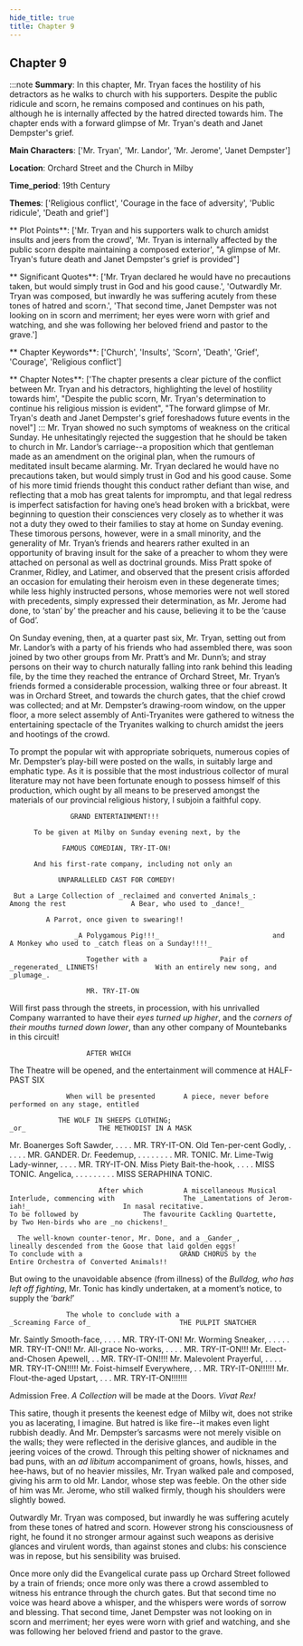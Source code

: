 ```yaml
---
hide_title: true
title: Chapter 9
---
```

## Chapter 9
:::note
**Summary**:
In this chapter, Mr. Tryan faces the hostility of his detractors as he walks to church with his supporters. Despite the public ridicule and scorn, he remains composed and continues on his path, although he is internally affected by the hatred directed towards him. The chapter ends with a forward glimpse of Mr. Tryan's death and Janet Dempster's grief.

**Main Characters**:
['Mr. Tryan', 'Mr. Landor', 'Mr. Jerome', 'Janet Dempster']

**Location**:
Orchard Street and the Church in Milby

**Time_period**:
19th Century

**Themes**:
['Religious conflict', 'Courage in the face of adversity', 'Public ridicule', 'Death and grief']

** Plot Points**:
['Mr. Tryan and his supporters walk to church amidst insults and jeers from the crowd', 'Mr. Tryan is internally affected by the public scorn despite maintaining a composed exterior', "A glimpse of Mr. Tryan's future death and Janet Dempster's grief is provided"]

** Significant Quotes**:
['Mr. Tryan declared he would have no precautions taken, but would simply trust in God and his good cause.', 'Outwardly Mr. Tryan was composed, but inwardly he was suffering acutely from these tones of hatred and scorn.', 'That second time, Janet Dempster was not looking on in scorn and merriment; her eyes were worn with grief and watching, and she was following her beloved friend and pastor to the grave.']

** Chapter Keywords**:
['Church', 'Insults', 'Scorn', 'Death', 'Grief', 'Courage', 'Religious conflict']

** Chapter Notes**:
['The chapter presents a clear picture of the conflict between Mr. Tryan and his detractors, highlighting the level of hostility towards him', "Despite the public scorn, Mr. Tryan's determination to continue his religious mission is evident", "The forward glimpse of Mr. Tryan's death and Janet Dempster's grief foreshadows future events in the novel"]
:::
Mr. Tryan showed no such symptoms of weakness on the critical Sunday. He unhesitatingly rejected the suggestion that he should be taken to church in Mr. Landor’s carriage--a proposition which that gentleman made as an amendment on the original plan, when the rumours of meditated insult became alarming. Mr. Tryan declared he would have no precautions taken, but would simply trust in God and his good cause. Some of his more timid friends thought this conduct rather defiant than wise, and reflecting that a mob has great talents for impromptu, and that legal redress is imperfect satisfaction for having one’s head broken with a brickbat, were beginning to question their consciences very closely as to whether it was not a duty they owed to their families to stay at home on Sunday evening. These timorous persons, however, were in a small minority, and the generality of Mr. Tryan’s friends and hearers rather exulted in an opportunity of braving insult for the sake of a preacher to whom they were attached on personal as well as doctrinal grounds. Miss Pratt spoke of Cranmer, Ridley, and Latimer, and observed that the present crisis afforded an occasion for emulating their heroism even in these degenerate times; while less highly instructed persons, whose memories were not well stored with precedents, simply expressed their determination, as Mr. Jerome had done, to ‘stan’ by’ the preacher and his cause, believing it to be the ‘cause of God’. 

On Sunday evening, then, at a quarter past six, Mr. Tryan, setting out from Mr. Landor’s with a party of his friends who had assembled there, was soon joined by two other groups from Mr. Pratt’s and Mr. Dunn’s; and stray persons on their way to church naturally falling into rank behind this leading file, by the time they reached the entrance of Orchard Street, Mr. Tryan’s friends formed a considerable procession, walking three or four abreast. It was in Orchard Street, and towards the church gates, that the chief crowd was collected; and at Mr. Dempster’s drawing-room window, on the upper floor, a more select assembly of Anti-Tryanites were gathered to witness the entertaining spectacle of the Tryanites walking to church amidst the jeers and hootings of the crowd. 

To prompt the popular wit with appropriate sobriquets, numerous copies of Mr. Dempster’s play-bill were posted on the walls, in suitably large and emphatic type. As it is possible that the most industrious collector of mural literature may not have been fortunate enough to possess himself of this production, which ought by all means to be preserved amongst the materials of our provincial religious history, I subjoin a faithful copy. 

                   GRAND ENTERTAINMENT!!! 

          To be given at Milby on Sunday evening next, by the 

                 FAMOUS COMEDIAN, TRY-IT-ON! 

          And his first-rate company, including not only an 

                UNPARALLELED CAST FOR COMEDY! 

     But a Large Collection of _reclaimed and converted Animals_:                      Among the rest                A Bear, who used to _dance!_ 

             A Parrot, once given to swearing!! 

                    _A Polygamous Pig!!!_                            and         A Monkey who used to _catch fleas on a Sunday!!!!_ 

                       Together with a                  Pair of _regenerated_ LINNETS!              With an entirely new song, and _plumage_. 

                       MR. TRY-IT-ON 

   Will first pass through the streets, in procession, with his    unrivalled Company warranted to have their _eyes turned up higher_,    and the _corners of their mouths turned down lower_, than any other    company of Mountebanks in this circuit! 

                       AFTER WHICH 

   The Theatre will be opened, and the entertainment will                 commence at HALF-PAST SIX 

                  When will be presented       A piece, never before performed on any stage, entitled 

                THE WOLF IN SHEEPS CLOTHING;                                _or_                  THE METHODIST IN A MASK 

   Mr. Boanerges Soft Sawder,  .  .  .  .  MR. TRY-IT-ON.    Old Ten-per-cent Godly,  .  .  .  .  .  MR. GANDER.    Dr. Feedemup,   .  .  .  .  .  .  .  .  MR. TONIC.    Mr. Lime-Twig Lady-winner,  .  .  .  .  MR. TRY-IT-ON.      Miss Piety Bait-the-hook, .  .  .  .  MISS TONIC.      Angelica,  .  .  .  .  .  .  .  .  .  MISS SERAPHINA TONIC. 

                          After which          A miscellaneous Musical Interlude, commencing with                 The _Lamentations of Jerom-iah!_                       In nasal recitative.                        To be followed by                The favourite Cackling Quartette,              by Two Hen-birds who are _no chickens!_ 

      The well-known counter-tenor, Mr. Done, and a _Gander_,       lineally descended from the Goose that laid golden eggs!                        To conclude with a                        GRAND CHORUS by the              Entire Orchestra of Converted Animals!! 

   But owing to the unavoidable absence (from illness) of the _Bulldog,    who has left off fighting_, Mr. Tonic has kindly undertaken, at a    moment’s notice, to supply the ‘_bark!_’ 

                  The whole to conclude with a                      _Screaming Farce of_                      THE PULPIT SNATCHER 

   Mr. Saintly Smooth-face,  .  .  .  .  MR. TRY-IT-ON!    Mr. Worming Sneaker,   .  .  .  .  .  MR. TRY-IT-ON!!    Mr. All-grace No-works,   .  .  .  .  MR. TRY-IT-ON!!!    Mr. Elect-and-Chosen Apewell,   .  .  MR. TRY-IT-ON!!!!    Mr. Malevolent Prayerful, .  .  .  .  MR. TRY-IT-ON!!!!!    Mr. Foist-himself Everywhere,   .  .  MR. TRY-IT-ON!!!!!!    Mr. Flout-the-aged Upstart,  .  .  .  MR. TRY-IT-ON!!!!!!! 

   Admission Free. _A Collection_ will be made at the Doors.                       _Vivat Rex!_ 

This satire, though it presents the keenest edge of Milby wit, does not strike you as lacerating, I imagine. But hatred is like fire--it makes even light rubbish deadly. And Mr. Dempster’s sarcasms were not merely visible on the walls; they were reflected in the derisive glances, and audible in the jeering voices of the crowd. Through this pelting shower of nicknames and bad puns, with an _ad libitum_ accompaniment of groans, howls, hisses, and hee-haws, but of no heavier missiles, Mr. Tryan walked pale and composed, giving his arm to old Mr. Landor, whose step was feeble. On the other side of him was Mr. Jerome, who still walked firmly, though his shoulders were slightly bowed. 

Outwardly Mr. Tryan was composed, but inwardly he was suffering acutely from these tones of hatred and scorn. However strong his consciousness of right, he found it no stronger armour against such weapons as derisive glances and virulent words, than against stones and clubs: his conscience was in repose, but his sensibility was bruised. 

Once more only did the Evangelical curate pass up Orchard Street followed by a train of friends; once more only was there a crowd assembled to witness his entrance through the church gates. But that second time no voice was heard above a whisper, and the whispers were words of sorrow and blessing. That second time, Janet Dempster was not looking on in scorn and merriment; her eyes were worn with grief and watching, and she was following her beloved friend and pastor to the grave. 

